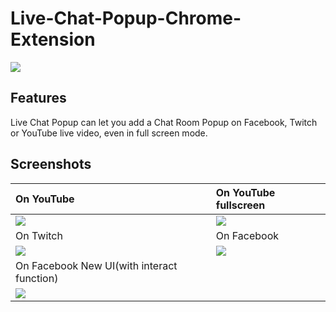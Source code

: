 # Live-Chat-Popup-Chrome-Extension
<a target="_blank" href="https://chrome.google.com/webstore/detail/live-chat-room-popup/ghjbfgalckfjahifekchinpjelfeiokk">
<img src="https://developer.chrome.com/webstore/images/ChromeWebStore_BadgeWBorder_v2_340x96.png"></a>

## Features
Live Chat Popup can let you add a Chat Room Popup on Facebook, Twitch or YouTube live video, even in full screen mode.

## Screenshots

| On YouTube | On YouTube fullscreen |
| :------------ | :------------ |
| ![](https://martin605.github.io/Live-Chat-Popup/img/sample1.png) | ![](https://martin605.github.io/Live-Chat-Popup/img/sample2.png) |
| On Twitch | On Facebook |
| ![](https://martin605.github.io/Live-Chat-Popup/img/sample3.png) | ![](https://martin605.github.io/Live-Chat-Popup/img/sample4.png) |
| On Facebook New UI(with interact function) |   |
| ![](https://martin605.github.io/Live-Chat-Popup/img/sample5.png) |   |
